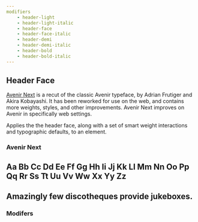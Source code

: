```yaml
---
modifiers
	- header-light
	- header-light-italic
	- header-face
	- header-face-italic
	- header-demi
	- header-demi-italic
	- header-bold
	- header-bold-italic
---
```


## Header Face

[Avenir Next](http://www.fonts.com/font/linotype/avenir-next) is a recut of the classic Avenir typeface, by Adrian Frutiger and Akira Kobayashi. It has been reworked for use on the web, and contains more weights, styles, and other improvements. Avenir Next improves on Avenir in specifically web settings.

Applies the the header face, along with a set of smart weight interactions and typographic defaults, to an element.

### Avenir Next
<h2 class="type-sample"> Aa Bb Cc Dd Ee Ff Gg Hh Ii Jj Kk Ll Mm Nn Oo Pp Qq Rr Ss Tt Uu Vv Ww Xx Yy Zz</h2>
<h2 class="type-sample"> Amazingly few discotheques provide jukeboxes.</h2>

### Modifers